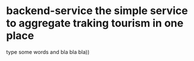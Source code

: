 # backend-service the simple service to aggregate traking tourism in one place
type some words and bla bla bla))
